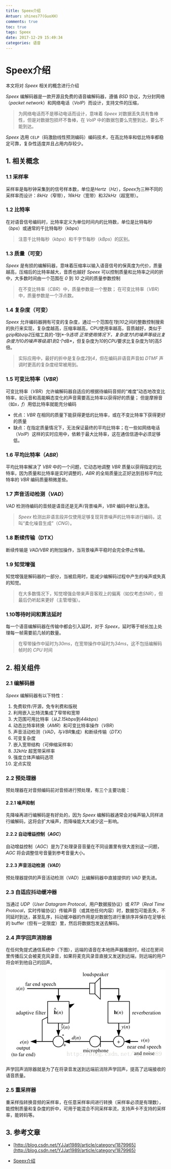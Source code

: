 ```yaml
---
title: Speex介绍
Antuor: shines77(GuoXH)
comments: true
toc: true
tags: Speex
date: 2017-12-29 15:49:34
categories: 语音
---
```


# Speex介绍

本文将对 *Speex* 相关的概念进行介绍

*Speex* 编解码器是一款开源且免费的语音编解码器，遵循 *BSD* 协议，为分封网络（*packet network*）和网络电话（*VoIP*）而设计，支持文件的压缩，

> 为网络电话而不是移动电话而设计，意味着 *Speex* 对数据丢失具有鲁棒性，但是对数据包损坏不鲁棒，在 *VoIP* 中的数据包要么完整到达，要么不能到达。

*Speex* 选用 `CELP`（码激励线性预测编码）编码技术，在高比特率和低比特率都稳定可靠，复杂性适度并且占用内存较少。

## 1. 相关概念

### 1.1 采样率

采样率是每秒钟采集到的信号样本数，单位是*Hertz*（*Hz*），*Speex*为三种不同的采样率而设计：*8kHz*（窄带），*16kHz*（宽带）和*32kHz*（超宽带）。

### 1.2 比特率

在对语音信号编码时，比特率定义为单位时间内的比特数，单位是比特每秒（*bps*）或通常的千比特每秒（*kbps*）

 > 注意千比特每秒（*kbps*）和千字节每秒（*kBps*）的区别。

### 1.3 质量（可变）

*Speex* 是有损的编解码器，意味着压缩率以输入语音信号的保真度为代价，质量越高，压缩后的比特率越大，音质也越好
*Speex* 可以控制质量和比特率之间的折中，大多数时间由一个范围在 *0* 到 *10* 之间的质量参数控制

> 在不变比特率（*CBR*）中，质量参数是一个整数； 在可变比特率（*VBR*）中，质量参数是一个浮点数。

### 1.4 复杂度（可变）

*Speex* 允许编码器拥有可变的复杂度，通过一个范围在*1*到*10*之间的整数控制搜索的执行来实现，复杂度越高，压缩率越高，CPU使用率越高，音质越好，类似于*gzip*和*bzip2*压缩工具的-1到*-9*选项
正常使用情况下，复杂度为*1*的噪声等级比复杂度为*10*的噪声等级高*1*到*2*个*dB*，但复杂度为*10*的*CPU*要求比复杂度为1的高*5*倍。

> 实际应用中，最好的折中是复杂度*2*到*4*，但在编码非语音声音如 *DTMF* 声调时更高的复杂度经常被用到。

### 1.5 可变比特率（*VBR*）

可变比特率（*VBR*）允许编解码器自适应的根据待编码音频的“难度”动态地改变比特率，如元音和高能瞬态变化的声音需要高比特率以获得好的质量； 但是摩擦音（如*s，f*）用低比特率就能充分编码

+ 优点：*VBR* 在相同的质量下能获得更低的比特率，或在不变比特率下获得更好的质量
+ 缺点：在指定质量情况下，无法保证最终的平均比特率；在一些如网络电话（*VoIP*）这样的实时应用中，依赖于最大比特率，这在通信信道中必须足够低。

### 1.6 平均比特率（*ABR*）

平均比特率解决了 *VBR* 中的一个问题，它动态地调整 *VBR* 质量以获得指定的比特率，因为质量和比特率是实时调整的，*ABR* 的全局质量比正好达到目标平均比特率的 *VBR* 编码质量稍微差些。

### 1.7 声音活动检测（*VAD*）

*VAD* 检测待编码的音频是语音还是无声/背景噪声，*VBR* 编码中默认激活。

> *Speex* 检测出非语言段并仅使用足够复现背景噪声的比特率进行编码，这叫“柔化噪音生成”（*CNG*）。

### 1.8 断续传输（DTX）

断续传输是 *VAD/VBR* 的附加操作，当背景噪声平稳时会完全停止传输。

### 1.9 知觉增强

知觉增强是解码器的一部分，当被启用时，能减少编解码过程中产生的噪声或失真的知觉。

 > 在大多数情况下，知觉增强会带来声音客观上的偏离（如仅考虑*SNR*），但最后仍听起来更好（主管增强）。

### 1.10等待时间和算法延时

每一个语音编解码器在传输中都会引入延时，对于 *Speex*，延时等于帧长加上处理每一帧需要前几帧的数量。

> 在窄带操作中延时为*30ms*，在宽带操作中延时为*34ms*，这不包括编解码帧时的 *CPU* 时间

## 2. 相关组件

### 2.1 编解码器

*Speex* 编解码器有以下特性：

1. 免费软件/开源，免专利费和版税
2. 利用嵌入比特流集成了窄带和宽带
3. 大范围可用比特率（从*2.15kbps*到*44kbps*）
4. 动态比特率转换（*AMR*）和可变比特率操作（*VBR*）
5. 声音活动检测（*VAD*，与*VBR*集成）和断续传输（*DTX*）
6. 可变复杂度
7. 嵌入宽带结构（可伸缩采样率）
8. *32kHz* 超宽带采样率
9. 强度立体声编码选项
10. 定点实现

### 2.2 预处理器

预处理器在对音频编码前对音频进行预处理，有三个主要功能：

#### 2.2.1 噪声抑制

先降噪再进行编解码是有好处的，因为 *Speex* 编解码器通常会对噪声输入同样进行编解码，这将会扩大噪声，而降噪能大大减少这一影响。

#### 2.2.2 自动增益控制（*AGC*）

自动增益控制（*AGC*）是为了处理录音音量在不同设置里有很大差别这一问题，*AGC* 将会调整信号音量到参考音量大小。

#### 2.2.3 声音活动检测（*VAD*）

预处理器提供的声音活动检测（*VAD*）比编解码器中直接提供的 *VAD* 更先进。

### 2.3 自适应抖动缓冲器

当通过 *UDP*（*User Datagram Protocal*，用户数据报协议）或 *RTP*（*Real Time Protocal*，实时传输协议）传输声音（或其他任何内容）时，数据包可能丢失，不同延时到达，甚至乱序，抖动缓冲器的作用是对数据包进行重排序并保存在足够长的 buffer（但有一定限度）里，然后将数据包发送去解码。

### 2.4 声学回声消除器

在任何免提式通信系统中（下图），远端的语音在本地扬声器播放时，经过在房间里传播后又会被麦克风录音，如果将麦克风录音直接又发送到远端，则远端的用户将会听到他自己的回声。

![aec](./images/speex-aec.png)

声学回声消除器就是为了在将录音发送到远端前消除声学回声，提高了远端接收的语音质量。

### 2.5 重采样器

重采样指转换音频的采样率，在任意采样率间进行转换（采样率必须是有理数），能控制质量和复杂度的折中，可用于能混合不同采样率流，支持声卡不支持的采样率，能转码等。

## 3. 参考文章

+ [http://blog.csdn.net/YJJat1989/article/category/1879965](http://blog.csdn.net/YJJat1989/article/category/1879965)

+ [Speex介绍](https://answerywj.com/2017/12/29/speex/)
